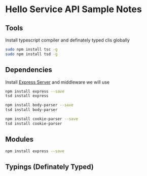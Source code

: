 # Hello Service API Sample Notes

## Tools

Install typescript compiler and definately typed clis globally

```bash
sudo npm install tsc -g
sudo npm install tsd -g
```

## Dependencies

Install [Express Server](http://expressjs.com) and middleware we will use

```bash
npm install express --save
tsd install express

npm install body-parser --save
tsd install body-parser

npm install cookie-parser --save
tsd install cookie-parser
```

## Modules

```bash
npm install express --save
```

## Typings (Definately Typed)


